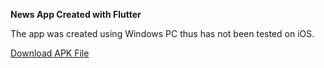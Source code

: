 **News App Created with Flutter**

The app was created using Windows PC thus has not been tested on iOS. 

[Download APK File](https://ufile.io/dvd0ziiw)
